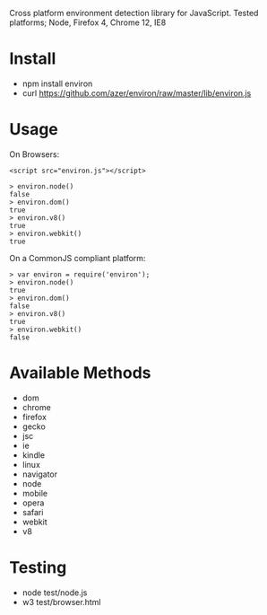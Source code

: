 Cross platform environment detection library for JavaScript. Tested platforms; Node, Firefox 4, Chrome 12, IE8

Install
=======
* npm install environ
* curl https://github.com/azer/environ/raw/master/lib/environ.js

Usage
=====
On Browsers:

    <script src="environ.js"></script>

    > environ.node()
    false
    > environ.dom()
    true
    > environ.v8()
    true
    > environ.webkit()
    true

On a CommonJS compliant platform:

    > var environ = require('environ');
    > environ.node()
    true
    > environ.dom()
    false
    > environ.v8()
    true
    > environ.webkit()
    false

Available Methods
=================
* dom
* chrome
* firefox
* gecko
* jsc
* ie
* kindle
* linux
* navigator
* node
* mobile
* opera
* safari
* webkit
* v8

Testing
=======
* node test/node.js
* w3 test/browser.html

